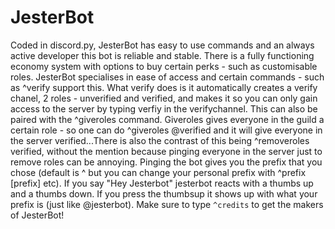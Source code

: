 # JesterBot
 
Coded in discord.py, JesterBot has easy to use commands and an always active developer this bot is reliable and stable. There is a fully functioning economy system with options to buy certain perks - such as customisable roles. JesterBot specialises in ease of access and certain commands - such as ^verify support this. What verify does is it automatically creates a verify chanel, 2 roles - unverified and verified, and makes it so you can only gain access to the server by typing verfiy in the verifychannel. This can also be paired with the ^giveroles command. Giveroles gives everyone in the guild a certain role - so one can do ^giveroles @verified and it will give everyone in the server verified...There is also the contrast of this being ^removeroles verified, without the mention because pinging everyone in the server just to remove roles can be annoying. Pinging the bot gives you the prefix that you chose (default is ^ but you can change your personal prefix with ^prefix [prefix] etc). If you say "Hey Jesterbot" jesterbot reacts with a thumbs up and a thumbs down. If you press the thumbsup it shows up with what your prefix is (just like @jesterbot). Make sure to type `^credits` to get the makers of JesterBot!

